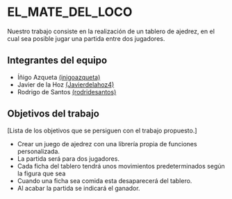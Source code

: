 # EL_MATE_DEL_LOCO

Nuestro trabajo consiste en la realización de un tablero de ajedrez, en el cual sea posible jugar una partida entre dos jugadores.

## Integrantes del equipo

* Íñigo Azqueta [(inigoazqueta)](https://github.com/inigoazqueta)
* Javier de la Hoz [(Javierdelahoz4)](https:/github.com/Javierdelahoz4)
* Rodrigo de Santos [(rodridesantos)](https:/github.com/rodridesantos)
## Objetivos del trabajo

[Lista de los objetivos que se persiguen con el trabajo propuesto.]
* Crear un juego de ajedrez con una librería propia de funciones personalizada.
* La partida será para dos jugadores.
* Cada ficha del tablero tendrá unos movimientos predeterminados según la figura que sea
* Cuando una ficha sea comida esta desaparecerá del tablero.
* Al acabar la partida se indicará el ganador.
